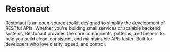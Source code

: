 # Restonaut
Restonaut is an open-source toolkit designed to simplify the development of RESTful APIs.   Whether you're building small services or scalable backend systems, Restonaut provides the core components, patterns, and helpers to help you build clean, consistent, and maintainable APIs faster.  Built for developers who love clarity, speed, and control.
